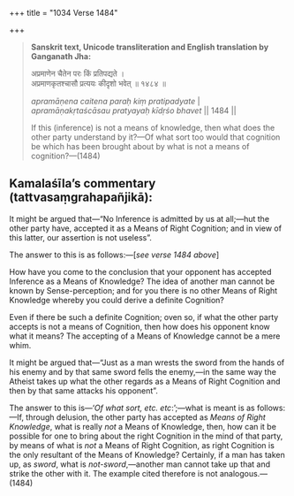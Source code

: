 +++
title = "1034 Verse 1484"

+++
> **Sanskrit text, Unicode transliteration and English translation by Ganganath Jha:** 
>
> अप्रमाणेन चैतेन परः किं प्रतिपद्यते ।  
> अप्रमाणकृतश्चासौ प्रत्ययः कीदृशो भवेत् ॥ १४८४ ॥ 
>
> *apramāṇena caitena paraḥ kiṃ pratipadyate* \|  
> *apramāṇakṛtaścāsau pratyayaḥ kīdṛśo bhavet* \|\| 1484 \|\| 
>
> If this (inference) is not a means of knowledge, then what does the other party understand by it?—Of what sort too would that cognition be which has been brought about by what is not a means of cognition?—(1484)



## Kamalaśīla’s commentary (tattvasaṃgrahapañjikā):

It might be argued that—“No Inference is admitted by us at all;—hut the other party have, accepted it as a Means of Right Cognition; and in view of this latter, our assertion is not useless”.

The answer to this is as follows:—[*see verse 1484 above*]

How have you come to the conclusion that your opponent has accepted Inference as a Means of Knowledge? The idea of another man cannot be known by Sense-perception; and for you there is no other Means of Right Knowledge whereby you could derive a definite Cognition?

Even if there be such a definite Cognition; oven so, if what the other party accepts is not a means of Cognition, then how does his opponent know what it means? The accepting of a Means of Knowledge cannot be a mere whim.

It might be argued that—“Just as a man wrests the sword from the hands of his enemy and by that same sword fells the enemy,—in the same way the Atheist takes up what the other regards as a Means of Right Cognition and then by that same attacks his opponent”.

The answer to this is—‘*Of what sort, etc. etc*:’;—what is meant is as follows:—If, through delusion, the other party has accepted as *Means of Right Knowledge*, what is really *not* a Means of Knowledge, then, how can it be possible for one to bring about the right Cognition in the mind of that party, by means of what is *not* a Means of Right Cognition, as right Cognition is the only resultant of the Means of Knowledge? Certainly, if a man has taken up, as *sword*, what is *not-sword*,—another man cannot take up that and strike the other with it. The example cited therefore is not analogous.—(1484)


